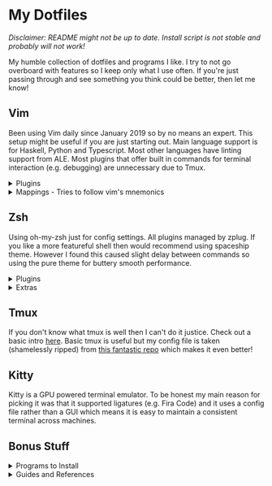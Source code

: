# My Dotfiles

*Disclaimer: README might not be up to date. 
Install script is not stable and probably will not work!* 

My humble collection of dotfiles and programs I like. 
I try to not go overboard with features so I keep only what I use often.
If you're just passing through and see something you think could be better, then let me know!

## Vim

Been using Vim daily since January 2019 so by no means an expert. 
This setup might be useful if you are just starting out.
Main language support is for Haskell, Python and Typescript. Most other languages have linting support from ALE.
Most plugins that offer built in commands for terminal interaction (e.g. debugging) are unnecessary due to Tmux.

<details><summary>Plugins</summary>
<p>

Language specific plugins are only loaded for the specified filetype to speedup startup time.

**General**

  - [vim-plug](https://github.com/junegunn/vim-plug)
        Plugin manager for vim which allows for lazy loading.
  - [NERDCommenter](https://github.com/scrooloose/nerdcommenter)
        Multi-lingual commenting plugin.
  - [FZF](https://github.com/junegunn/fzf.vim)
        Fuzzy file finding to open files from child directories.
  - [vim-surround](https://github.com/tpope/vim-surround)
        Allows for surrounding text objects with any character.
  - [auto-pairs](https://github.com/jiangmiao/auto-pairs)
        Creates pairs of quotes and brackets when one is typed.
  - [vim-gitgutter](https://github.com/airblade/vim-gitgutter)
        Shows git status for  each line in gutter (Left side of buffer).
  - [lightline](https://github.com/itchyny/lightline.vim)
        Prettier statusbar.
  - [vim-fugitive](https://github.com/tpope/vim-fugitive)
        Better git integration.
  - [ALE](https://github.com/w0rp/ale)
        Asynchronous linting.
  - [LanguageClient-neovim](https://github.com/autozimu/LanguageClient-neovim)
        Runs language servers.
  - [echodoc](https://github.com/Shougo/echodoc.vim)
        Shows function signatures without opening new window.
  - [deoplete](https://github.com/Shougo/deoplete.nvim)
        Asynchronous auto complete popup with custom sources.

**Python Specific**:

  - [SimpylFold](https://github.com/tmhedberg/SimpylFold)
        Python friendly code folding.
  - [vim-virtualenv](https://github.com/plytophogy/vim-virtualenv) *NB: Install pylint in virtualenv*.
        Enables virtual environments.

**Haskell Specific**:

  - [haskell-vim](https://github.com/neovimhaskell/haskell-vim)
        Better haskell syntax highlighting.

**Typescript Specific**

  - [typescript-vim](https://github.com/leafgarland/typescript-vim)
        Better typescript syntax highlighting.

**Markdown and LaTex Specific**

  - [vim-easy-align](https://github.com/junegunn/vim-easy-align)
        Auto align markdown tables
  - [vimtex](https://github.com/lervag/vimtex)
        Integrated latex compiler, viewer and other features
  - [Thesauras Query](https://github.com/Ron89/thesaurus_query.vim)
        Built in thesauras (Only in markdown and latex files)

Also a couple of others used only to support the above.

<p>
</details>

<details><summary>Mappings - Tries to follow vim's mnemonics</summary>
<p>

#### Langage Server Commands

My leader key is set to default "\\" key.

*Prefix*: `<Leader>l` (Lower case L)

| Suffix | Command                              |
| :----: | :----------------------------------- |
| `d`    | Definition                           |
| `r`    | Rename                               |
| `f`    | Format Document                      |
| `t`    | Type Definition                      |
| `x`    | References                           |
| `a`    | Code Actions Menu                    |
| `k`    | Hover (Loo**k**up)                   |
| `m`    | Menu of all Language Server commands |
| `h`    | Hightlight                           |

#### Git Commands

*Prefix*: `<Leader>g`

| Suffix | Command                       |
| :----: | :---------------------------- |
| `s`    | Status                        |
| `p`    | Push                          |
| `d`    | Diff                          |
| `b`    | Browse (Open repo in browser) |
| `l`    | Blame                         |

  - *NB* Type "cc" in status window to commit changes.

#### FZF Commands

| Suffix       | Command                               |
| :----------: | :------------------------------------ |
| `<Leader>f`  | Fuzzy File Finder                     |
| `<Leader>ag` | Fuzzy File Contents Search (Using Ag) |

#### LaTex Commands

*Prefix*: `<Leader>l`

| Suffix | Command                               |
| :----: | :------------------------------------ |
| `l`    | Run compile server for LaTex document |
| `v`    | View compiled document                |

#### Misc:

| Suffix           | Command                          |
| :------:         | :------------------------------- |
| `<Leader>nv`     | Open netrw vertical split        |
| `<Leader>ns`     | Open netrw horizontal split      |
| `Tab`            | Next Completion                  |
| `Ctrl+(h/j/k/l)` | Switch Window in Direction       |
| `<Leader>th`     | Open thesauras for selected word |
| `<Leader>a`      | Align highlighted markdown table |

Arrow keys are disabled in normal mode.

</p>
</details>

## Zsh

Using oh-my-zsh just for config settings. All plugins managed by zplug.
If you like a more featureful shell then would recommend using spaceship theme.
However I found this caused slight delay between commands so using the pure theme
for buttery smooth performance.

<details><summary>Plugins</summary>
<p>

  - [zsh-completions](https://github.com/zsh-users/zsh-completions)
  - [zsh-autosuggestions](https://github.com/zsh-users/zsh-autosuggestions)
  - [zsh-syntax-highlighting](https://github.com/zsh-users/zsh-syntax-highlighting)
  - [autojump](https://github.com/wting/autojump)
  - [k](https://github.com/supercrabtree/k)
  - [pure](https://github.com/sindresorhus/pure)
  - [zsh-async](https://github.com/mafredri/zsh-async)

</p>
</details>

<details><summary>Extras</summary>
<p>

  - [ZPlug](https://github.com/zplug/zplug)

</p>
</details>


## Tmux

If you don't know what tmux is well then I can't do it justice. Check out a basic intro [here](https://hackernoon.com/a-gentle-introduction-to-tmux-8d784c404340).
Basic tmux is useful but my config file is taken (shamelessly ripped) from [this fantastic repo](https://github.com/gpakosz/.tmux) which makes it even better!

## Kitty

Kitty is a GPU powered terminal emulator. To be honest my main reason for picking it was that it supported ligatures (e.g. Fira Code) and it uses a config file rather than a GUI which means it is easy to maintain a consistent terminal across machines. 

## Bonus Stuff

<details><summary>Programs to Install</summary>
<p>
 These are just programs I use often and so I want to just have them listed.  

- Terminal file browser: [Ranger](https://github.com/ranger/ranger)
- Haskell project manager: [Stack](https://docs.haskellstack.org/en/stable/README/)
- Fast code searching: [The Silver Searcher](https://github.com/ggreer/the_silver_searcher)

- Language Servers: 
  - [Python Language Server](https://github.com/palantir/python-language-server)
  - [Haskell IDE Engine](https://github.com/haskell/haskell-ide-engine)
  - [Typescript Language Server](https://github.com/theia-ide/typescript-language-server)

</p>
</details>

<details><summary>Guides and References</summary>
<p>
A collection of great resources for learning about all things terminal and programming

- [Bash scripting cheatsheet](https://devhints.io/bash)
- [List of random but useful tools](https://kkovacs.eu/cool-but-obscure-unix-tools)
- [Stack guide](https://guide.aelve.com/haskell/stack-cookbook-ai0adh03)

</p>
</details>
